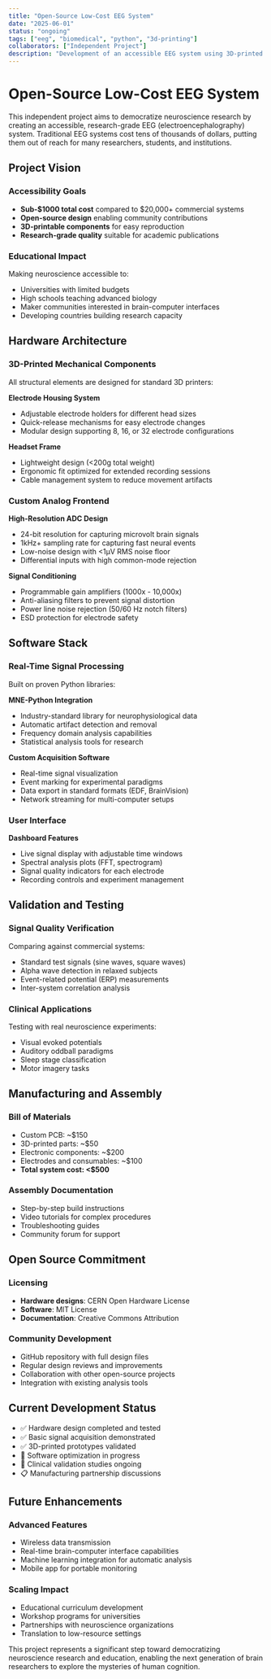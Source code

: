 ```yaml
---
title: "Open-Source Low-Cost EEG System"
date: "2025-06-01"
status: "ongoing"
tags: ["eeg", "biomedical", "python", "3d-printing"]
collaborators: ["Independent Project"]
description: "Development of an accessible EEG system using 3D-printed parts and custom AD converters with signal processing and visualization using Python libraries like MNE-Python."
---
```


# Open-Source Low-Cost EEG System

This independent project aims to democratize neuroscience research by creating an accessible, research-grade EEG (electroencephalography) system. Traditional EEG systems cost tens of thousands of dollars, putting them out of reach for many researchers, students, and institutions.

## Project Vision

### Accessibility Goals

-   **Sub-$1000 total cost** compared to $20,000+ commercial systems
-   **Open-source design** enabling community contributions
-   **3D-printable components** for easy reproduction
-   **Research-grade quality** suitable for academic publications

### Educational Impact

Making neuroscience accessible to:

-   Universities with limited budgets
-   High schools teaching advanced biology
-   Maker communities interested in brain-computer interfaces
-   Developing countries building research capacity

## Hardware Architecture

### 3D-Printed Mechanical Components

All structural elements are designed for standard 3D printers:

**Electrode Housing System**

-   Adjustable electrode holders for different head sizes
-   Quick-release mechanisms for easy electrode changes
-   Modular design supporting 8, 16, or 32 electrode configurations

**Headset Frame**

-   Lightweight design (<200g total weight)
-   Ergonomic fit optimized for extended recording sessions
-   Cable management system to reduce movement artifacts

### Custom Analog Frontend

**High-Resolution ADC Design**

-   24-bit resolution for capturing microvolt brain signals
-   1kHz+ sampling rate for capturing fast neural events
-   Low-noise design with <1μV RMS noise floor
-   Differential inputs with high common-mode rejection

**Signal Conditioning**

-   Programmable gain amplifiers (1000x - 10,000x)
-   Anti-aliasing filters to prevent signal distortion
-   Power line noise rejection (50/60 Hz notch filters)
-   ESD protection for electrode safety

## Software Stack

### Real-Time Signal Processing

Built on proven Python libraries:

**MNE-Python Integration**

-   Industry-standard library for neurophysiological data
-   Automatic artifact detection and removal
-   Frequency domain analysis capabilities
-   Statistical analysis tools for research

**Custom Acquisition Software**

-   Real-time signal visualization
-   Event marking for experimental paradigms
-   Data export in standard formats (EDF, BrainVision)
-   Network streaming for multi-computer setups

### User Interface

**Dashboard Features**

-   Live signal display with adjustable time windows
-   Spectral analysis plots (FFT, spectrogram)
-   Signal quality indicators for each electrode
-   Recording controls and experiment management

## Validation and Testing

### Signal Quality Verification

Comparing against commercial systems:

-   Standard test signals (sine waves, square waves)
-   Alpha wave detection in relaxed subjects
-   Event-related potential (ERP) measurements
-   Inter-system correlation analysis

### Clinical Applications

Testing with real neuroscience experiments:

-   Visual evoked potentials
-   Auditory oddball paradigms
-   Sleep stage classification
-   Motor imagery tasks

## Manufacturing and Assembly

### Bill of Materials

-   Custom PCB: ~$150
-   3D-printed parts: ~$50
-   Electronic components: ~$200
-   Electrodes and consumables: ~$100
-   **Total system cost: <$500**

### Assembly Documentation

-   Step-by-step build instructions
-   Video tutorials for complex procedures
-   Troubleshooting guides
-   Community forum for support

## Open Source Commitment

### Licensing

-   **Hardware designs**: CERN Open Hardware License
-   **Software**: MIT License
-   **Documentation**: Creative Commons Attribution

### Community Development

-   GitHub repository with full design files
-   Regular design reviews and improvements
-   Collaboration with other open-source projects
-   Integration with existing analysis tools

## Current Development Status

-   ✅ Hardware design completed and tested
-   ✅ Basic signal acquisition demonstrated
-   ✅ 3D-printed prototypes validated
-   🔄 Software optimization in progress
-   🔄 Clinical validation studies ongoing
-   📋 Manufacturing partnership discussions

## Future Enhancements

### Advanced Features

-   Wireless data transmission
-   Real-time brain-computer interface capabilities
-   Machine learning integration for automatic analysis
-   Mobile app for portable monitoring

### Scaling Impact

-   Educational curriculum development
-   Workshop programs for universities
-   Partnerships with neuroscience organizations
-   Translation to low-resource settings

This project represents a significant step toward democratizing neuroscience research and education, enabling the next generation of brain researchers to explore the mysteries of human cognition.
